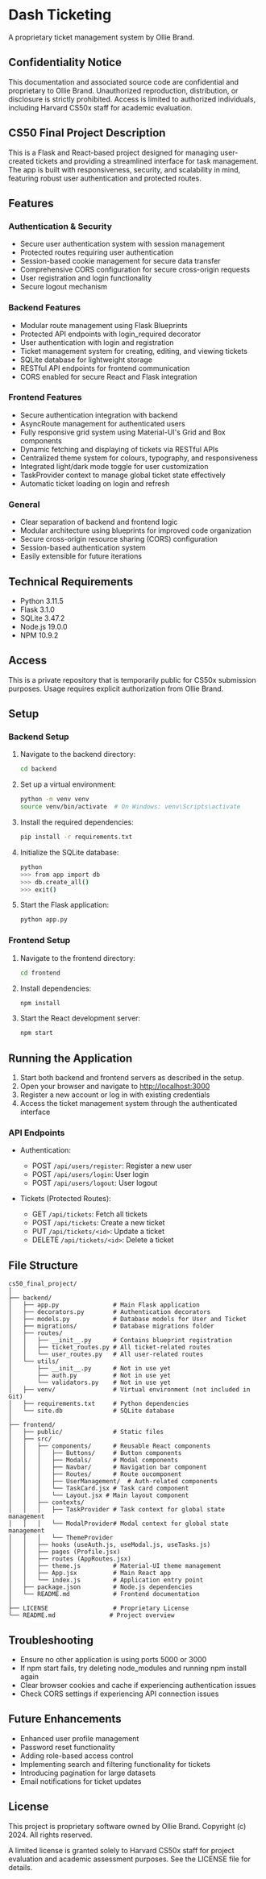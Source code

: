 # Dash Ticketing

A proprietary ticket management system by Ollie Brand.

## Confidentiality Notice

This documentation and associated source code are confidential and proprietary to Ollie Brand. Unauthorized reproduction, distribution, or disclosure is strictly prohibited. Access is limited to authorized individuals, including Harvard CS50x staff for academic evaluation.

## CS50 Final Project Description

This is a Flask and React-based project designed for managing user-created tickets and providing a streamlined interface for task management. The app is built with responsiveness, security, and scalability in mind, featuring robust user authentication and protected routes.

## Features

### Authentication & Security

- Secure user authentication system with session management
- Protected routes requiring user authentication
- Session-based cookie management for secure data transfer
- Comprehensive CORS configuration for secure cross-origin requests
- User registration and login functionality
- Secure logout mechanism

### Backend Features

- Modular route management using Flask Blueprints
- Protected API endpoints with login\_required decorator
- User authentication with login and registration
- Ticket management system for creating, editing, and viewing tickets
- SQLite database for lightweight storage
- RESTful API endpoints for frontend communication
- CORS enabled for secure React and Flask integration

### Frontend Features

- Secure authentication integration with backend
- AsyncRoute management for authenticated users
- Fully responsive grid system using Material-UI's Grid and Box components
- Dynamic fetching and displaying of tickets via RESTful APIs
- Centralized theme system for colours, typography, and responsiveness
- Integrated light/dark mode toggle for user customization
- TaskProvider context to manage global ticket state effectively
- Automatic ticket loading on login and refresh

### General

- Clear separation of backend and frontend logic
- Modular architecture using blueprints for improved code organization
- Secure cross-origin resource sharing (CORS) configuration
- Session-based authentication system
- Easily extensible for future iterations

## Technical Requirements

- Python 3.11.5
- Flask 3.1.0
- SQLite 3.47.2
- Node.js 19.0.0
- NPM 10.9.2

## Access

This is a private repository that is temporarily public for CS50x submission purposes. Usage requires explicit authorization from Ollie Brand.

## Setup

### Backend Setup

1. Navigate to the backend directory:

   ```bash
   cd backend
   ```

2. Set up a virtual environment:

   ```bash
   python -m venv venv
   source venv/bin/activate  # On Windows: venv\Scripts\activate
   ```

3. Install the required dependencies:

   ```bash
   pip install -r requirements.txt
   ```

4. Initialize the SQLite database:

   ```bash
   python
   >>> from app import db
   >>> db.create_all()
   >>> exit()
   ```

5. Start the Flask application:

   ```bash
   python app.py
   ```

### Frontend Setup

1. Navigate to the frontend directory:

   ```bash
   cd frontend
   ```

2. Install dependencies:

   ```bash
   npm install
   ```

3. Start the React development server:

   ```bash
   npm start
   ```

## Running the Application

1. Start both backend and frontend servers as described in the setup.
2. Open your browser and navigate to [http://localhost:3000](http://localhost:3000)
3. Register a new account or log in with existing credentials
4. Access the ticket management system through the authenticated interface

### API Endpoints

- Authentication:

  - POST `/api/users/register`: Register a new user
  - POST `/api/users/login`: User login
  - POST `/api/users/logout`: User logout

- Tickets (Protected Routes):

  - GET `/api/tickets`: Fetch all tickets
  - POST `/api/tickets`: Create a new ticket
  - PUT `/api/tickets/<id>`: Update a ticket
  - DELETE `/api/tickets/<id>`: Delete a ticket

## File Structure

```
cs50_final_project/
│
├── backend/
│   ├── app.py               # Main Flask application
│   ├── decorators.py        # Authentication decorators
│   ├── models.py            # Database models for User and Ticket
│   ├── migrations/          # Database migrations folder
│   ├── routes/
│   │   ├── __init__.py      # Contains blueprint registration
│   │   ├── ticket_routes.py # All ticket-related routes
│   │   └── user_routes.py   # All user-related routes
│   └── utils/
│       ├── __init__.py      # Not in use yet
│       ├── auth.py          # Not in use yet
│       └── validators.py    # Not in use yet
│   ├── venv/                # Virtual environment (not included in Git)
│   ├── requirements.txt     # Python dependencies
│   └── site.db              # SQLite database
│
├── frontend/
│   ├── public/              # Static files
│   ├── src/
│   │   ├── components/      # Reusable React components
│   │   │   ├── Buttons/     # Button components
│   │   │   ├── Modals/      # Modal components
│   │   │   ├── Navbar/      # Navigation bar component
│   │   │   ├── Routes/      # Route oucomponent
│   │   │   ├── UserManagement/  # Auth-related components
│   │   │   └── TaskCard.jsx # Task card component
│   │   │   └── Layout.jsx # Main layout component
│   │   ├── contexts/
│   │   │   ├── TaskProvider # Task context for global state management
│   │   │   └── ModalProvider# Modal context for global state management
│   │   │   └── ThemeProvider 
│   │   ├── hooks (useAuth.js, useModal.js, useTasks.js)
│   │   ├── pages (Profile.jsx)
│   │   ├── routes (AppRoutes.jsx)
│   │   ├── theme.js         # Material-UI theme management
│   │   ├── App.jsx          # Main React app
│   │   └── index.js         # Application entry point
│   ├── package.json         # Node.js dependencies
│   └── README.md            # Frontend documentation
│
├── LICENSE                  # Proprietary License
└── README.md               # Project overview
```

## Troubleshooting

- Ensure no other application is using ports 5000 or 3000
- If npm start fails, try deleting node\_modules and running npm install again
- Clear browser cookies and cache if experiencing authentication issues
- Check CORS settings if experiencing API connection issues

## Future Enhancements

- Enhanced user profile management
- Password reset functionality
- Adding role-based access control
- Implementing search and filtering functionality for tickets
- Introducing pagination for large datasets
- Email notifications for ticket updates

## License

This project is proprietary software owned by Ollie Brand. Copyright (c) 2024. All rights reserved.

A limited license is granted solely to Harvard CS50x staff for project evaluation and academic assessment purposes. See the LICENSE file for details.